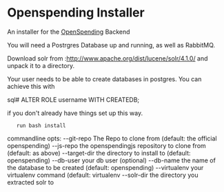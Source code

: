 Openspending Installer
=====================

An installer for the [OpenSpending](http://openspending.org) Backend 

You will need a Postrgres Database up and running, as well as RabbitMQ.

Download solr from :http://www.apache.org/dist/lucene/solr/4.1.0/ and
unpack it to a directory.

Your user needs to be able to create databases in postgres. You can achieve
this with 

  sql# ALTER ROLE username WITH CREATEDB; 

if you don't already have things set up this way.
```
   run bash install 
```

commandline opts:
  --git-repo The Repo to clone from (default: the official openspending)
  --js-repo the openspendingjs repository to clone from (default: as above)
  --target-dir the directory to install to (default: openspending)
  --db-user your db user (optional)
  --db-name the name of the database to be created (default: openspending)
  --virtualenv your virtualenv command (default: virtualenv
  --solr-dir the directory you extracted solr to

